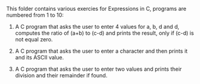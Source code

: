 This folder contains various exercies for Expressions in C, programs are numbered from 1 to 10:

1. A C program that asks the user to enter 4 values for a, b, d and d, computes the ratio of (a+b) to (c-d) and prints the result, only if (c-d) is not equal zero.

2. A C program that asks the user to enter a character and then prints it and its ASCII value.

3. A C program that asks the user to enter two values and prints their division and their remainder if found.